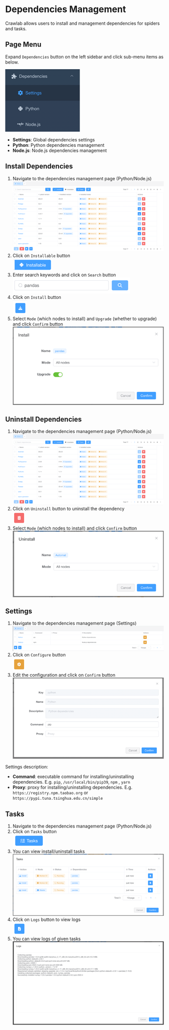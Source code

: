 # Dependencies Management

Crawlab allows users to install and management dependencies for spiders and tasks.

## Page Menu

Expand `Dependencies` button on the left sidebar and click sub-menu items as below.

![menu.png](./img/menu.png)

- **Settings**: Global dependencies settings
- **Python**: Python dependencies management
- **Node.js**: Node.js dependencies management

## Install Dependencies

1. Navigate to the dependencies management page (Python/Node.js) <br>![deps-list.png](./img/deps-list.png)
2. Click on `Installable` button <br>![installable.png](./img/installable.png)
3. Enter search keywords and click on `Search` button <br>![img.png](./img/search.png)
4. Click on `Install` button <br>![install.png](./img/install.png)
5. Select `Mode` (which nodes to install) and `Upgrade` (whether to upgrade) and click `Confirm`
   button <br>![install-form.png](./img/install-form.png)

## Uninstall Dependencies

1. Navigate to the dependencies management page (Python/Node.js) <br>![deps-list.png](./img/deps-list.png)
2. Click on `Uninstall` button to uninstall the dependency <br>![uninstall.png](./img/uninstall.png)
3. Select `Mode` (which nodes to install) and click `Confirm` button <br>![uninstall-form.png](./img/uninstall-form.png)

## Settings

1. Navigate to the dependencies management page (Settings) <br>![settings-list.png](./img/settings-list.png)
2. Click on `Configure` button <br>![edit.png](./img/configure.png)
3. Edit the configuration and click on `Confirm` button <br>![settings.png](./img/settings.png)

Settings description:

- **Command**: executable command for installing/uninstalling dependencies. E.g. `pip`, `/usr/local/bin/pip39`, `npm`
  , `yarn`
- **Proxy**: proxy for installing/uninstalling dependencies. E.g. `https://registry.npm.taobao.org`
  or `https://pypi.tuna.tsinghua.edu.cn/simple`

## Tasks

1. Navigate to the dependencies management page (Python/Node.js)
2. Click on `Tasks` button <br>![tasks.png](./img/tasks.png)
3. You can view install/uninstall tasks <br>![tasks-list.png](./img/tasks-list.png)
4. Click on `Logs` button to view logs <br>![tasks-logs.png](./img/tasks-logs.png)
5. You can view logs of given tasks <br>![tasks-logs-content.png](./img/tasks-logs-content.png)